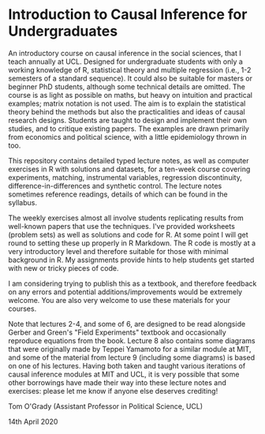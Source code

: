# Introduction to Causal Inference for Undergraduates
An introductory course on causal inference in the social sciences, that I teach annually at UCL. Designed for undergraduate students with only a working knowledge of R, statistical theory and multiple regression (i.e., 1-2 semesters of a standard sequence). It could also be suitable for masters or beginner PhD students, although some technical details are omitted. The course is as light as possible on maths, but heavy on intuition and practical examples; matrix notation is not used. The aim is to explain the statistical theory behind the methods but also the practicalities and ideas of causal research designs. Students are taught to design and implement their own studies, and to critique existing papers. The examples are drawn primarily from economics and political science, with a little epidemiology thrown in too. 

This repository contains detailed typed lecture notes, as well as computer exercises in R with solutions and datasets, for a ten-week course covering experiments, matching, instrumental variables, regression discontinuity, difference-in-differences and synthetic control. The lecture notes sometimes reference readings, details of which can be found in the syllabus. 

The weekly exercises almost all involve students replicating results from well-known papers that use the techniques. I've provided worksheets (problem sets) as well as solutions and code for R. At some point I will get round to setting these up properly in R Markdown. The R code is mostly at a very introductory level and therefore suitable for those with minimal background in R. My assignments provide hints to help students get started with new or tricky pieces of code.

I am considering trying to publish this as a textbook, and therefore feedback on any errors and potential additions/improvements would be extremely welcome. You are also very welcome to use these materials for your courses.

Note that lectures 2-4, and some of 6, are designed to be read alongside Gerber and Green's "Field Experiments" textbook and occasionally reproduce equations from the book. Lecture 8 also contains some diagrams that were originally made by Teppei Yamamoto for a similar module at MIT, and some of the material from lecture 9 (including some diagrams) is based on one of his lectures. Having both taken and taught various iterations of causal inference modules at MIT and UCL, it is very possible that some other borrowings have made their way into these lecture notes and exercises: please let me know if anyone else deserves crediting!

Tom O'Grady (Assistant Professor in Political Science, UCL)

14th April 2020

